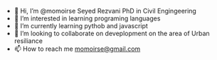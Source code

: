 - 👋 Hi, I’m @momoirse Seyed Rezvani PhD in Civil Engingeering 
- 👀 I’m interested in learning programing languages 
- 🌱 I’m currently learning pythob and javascript
- 💞️ I’m looking to collaborate on deveplopment on the area of Urban resiliance 
- 📫 How to reach me momoirse@gmail.com

<!---
momoirse/momoirse is a ✨ special ✨ repository because its `README.md` (this file) appears on your GitHub profile.
You can click the Preview link to take a look at your changes.
--->

